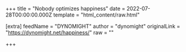 
+++
title = "Nobody optimizes happiness"
date = 2022-07-28T00:00:00.000Z
template = "html_content/raw.html"

[extra]
feedName = "DYNOMIGHT"
author = "dynomight"
originalLink = "https://dynomight.net/happiness/"
raw = ""

+++

